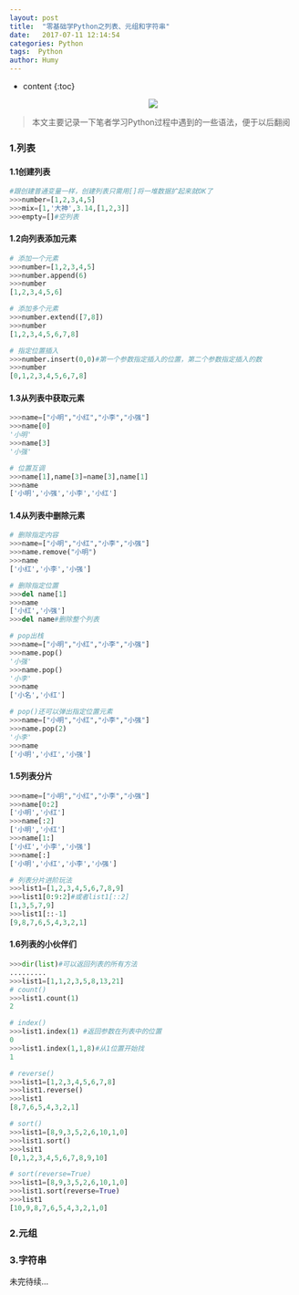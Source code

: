 ```yaml
---
layout: post
title:  "零基础学Python之列表、元组和字符串"
date:   2017-07-11 12:14:54
categories: Python
tags:  Python
author: Humy
---
```

* content
{:toc}

<center class>
    <img src="{{ "/asserts/img/cover/05.jpg" | prepend: site.baseurl }}"/>
</center>




> 本文主要记录一下笔者学习Python过程中遇到的一些语法，便于以后翻阅

### 1.列表
#### 1.1创建列表
```py
#跟创建普通变量一样，创建列表只需用[]将一堆数据扩起来就OK了
>>>number=[1,2,3,4,5]
>>>mix=[1,'大神',3.14,[1,2,3]]
>>>empty=[]#空列表
```
#### 1.2向列表添加元素
```py
# 添加一个元素
>>>number=[1,2,3,4,5]
>>>number.append(6)
>>>number
[1,2,3,4,5,6]

# 添加多个元素
>>>number.extend([7,8])
>>>number
[1,2,3,4,5,6,7,8]

# 指定位置插入
>>>number.insert(0,0)#第一个参数指定插入的位置，第二个参数指定插入的数
>>>number
[0,1,2,3,4,5,6,7,8]
```
#### 1.3从列表中获取元素
```py
>>>name=["小明","小红","小李","小强"]
>>>name[0]
'小明'
>>>name[3]
'小强'

# 位置互调
>>>name[1],name[3]=name[3],name[1]
>>>name
['小明','小强','小李','小红']
```
#### 1.4从列表中删除元素
```py
# 删除指定内容
>>>name=["小明","小红","小李","小强"]
>>>name.remove("小明")
>>>name
['小红','小李','小强']

# 删除指定位置
>>>del name[1]
>>>name
['小红','小强']
>>>del name#删除整个列表

# pop出栈
>>>name=["小明","小红","小李","小强"]
>>>name.pop()
'小强'
>>>name.pop()
'小李'
>>>name
['小名','小红']

# pop()还可以弹出指定位置元素
>>>name=["小明","小红","小李","小强"]
>>>name.pop(2)
'小李'
>>>name
['小明','小红','小强']
```
#### 1.5列表分片
```py
>>>name=["小明","小红","小李","小强"]
>>>name[0:2]
['小明','小红']
>>>name[:2]
['小明','小红']
>>>name[1:]
['小红','小李','小强']
>>>name[:]
['小明','小红','小李','小强']

# 列表分片进阶玩法
>>>list1=[1,2,3,4,5,6,7,8,9]
>>>list1[0:9:2]#或者list1[::2]
[1,3,5,7,9]
>>>list1[::-1]
[9,8,7,6,5,4,3,2,1]
```
#### 1.6列表的小伙伴们
```py
>>>dir(list)#可以返回列表的所有方法
.........
>>>list1=[1,1,2,3,5,8,13,21]
# count()
>>>list1.count(1)
2

# index()
>>>list1.index(1) #返回参数在列表中的位置
0
>>>list1.index(1,1,8)#从1位置开始找
1

# reverse()
>>>list1=[1,2,3,4,5,6,7,8]
>>>list1.reverse()
>>>list1
[8,7,6,5,4,3,2,1]

# sort()
>>>list1=[8,9,3,5,2,6,10,1,0]
>>>list1.sort()
>>>lsit1
[0,1,2,3,4,5,6,7,8,9,10]

# sort(reverse=True)
>>>list1=[8,9,3,5,2,6,10,1,0]
>>>list1.sort(reverse=True)
>>>list1
[10,9,8,7,6,5,4,3,2,1,0]
```
### 2.元组
### 3.字符串
未完待续...
